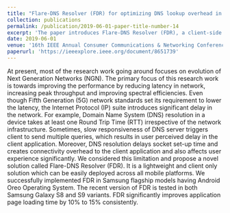 ```yaml
---
title: "Flare-DNS Resolver (FDR) for optimizing DNS lookup overhead in mobile devices"
collection: publications
permalink: /publication/2019-06-01-paper-title-number-14
excerpt: 'The paper introduces Flare-DNS Resolver (FDR), a client-side solution designed to reduce DNS resolution delays and improve application performance. FDR optimizes DNS queries, resulting in faster page loading times and enhanced user experience on mobile devices.'
date: 2019-06-01
venue: '16th IEEE Annual Consumer Communications & Networking Conference (CCNC), Las Vegas, NV, USA'
paperurl: 'https://ieeexplore.ieee.org/document/8651739'
---
```


At present, most of the research work going around focuses on evolution of Next Generation Networks (NGN). The primary focus of this research work is towards improving the performance by reducing latency in network, increasing peak throughput and improving spectral efficiencies. Even though Fifth Generation (5G) network standards set its requirement to lower the latency, the Internet Protocol (IP) suite introduces significant delay in the network. For example, Domain Name System (DNS) resolution in a device takes at least one Round Trip Time (RTT) irrespective of the network infrastructure. Sometimes, slow responsiveness of DNS server triggers client to send multiple queries, which results in user perceived delay in the client application. Moreover, DNS resolution delays socket set-up time and creates connectivity overhead to the client application and also affects user experience significantly. We considered this limitation and propose a novel solution called Flare-DNS Resolver (FDR). It is a lightweight and client only solution which can be easily deployed across all mobile platforms. We successfully implemented FDR in Samsung flagship models having Android Oreo Operating System. The recent version of FDR is tested in both Samsung Galaxy S8 and S9 variants. FDR significantly improves application page loading time by 10% to 15% consistently.
